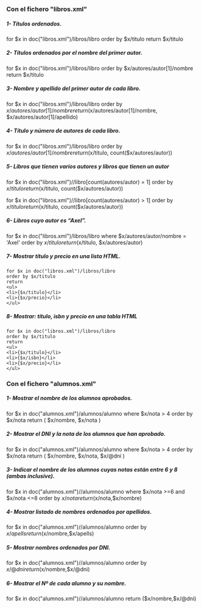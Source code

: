 ### Con el fichero "libros.xml"

##### 1- Títulos ordenados.

for $x in doc("libros.xml")/libros/libro
order by  $x/titulo
return $x/titulo

##### 2- Títulos ordenados por el nombre del primer autor.

for $x in doc("libros.xml")/libros/libro
order by  $x/autores/autor[1]/nombre
return $x/titulo

##### 3- Nombre y apellido del primer autor de cada libro.

for $x in doc("libros.xml")/libros/libro
order by  $x/autores/autor[1]/nombre
return ($x/autores/autor[1]/nombre,  $x/autores/autor[1]/apellido)

##### 4- Título y número de autores de cada libro.

for $x in doc("libros.xml")/libros/libro
order by  $x/autores/autor[1]/nombre
return ($x/titulo,  count($x/autores/autor))

##### 5- Libros que tienen varios autores y libros que tienen un autor

for $x in doc("libros.xml")//libro[count(autores/autor) = 1]
order by $x/titulo
return ($x/titulo, count($x/autores/autor))

for $x in doc("libros.xml")//libro[count(autores/autor) > 1]
order by $x/titulo
return ($x/titulo, count($x/autores/autor))

##### 6- Libros cuyo autor es “Axel”.

for $x in doc("libros.xml")/libros/libro
where $x/autores/autor/nombre = 'Axel'
order by $x/titulo
return ($x/titulo, $x/autores/autor)

##### 7- Mostrar título y precio en una lista HTML.

```
for $x in doc("libros.xml")/libros/libro
order by $x/titulo
return
<ul>
<li>{$x/titulo}</li> 
<li>{$x/precio}</li>
</ul>
```

##### 8- Mostrar: título, isbn y precio en una tabla HTML

```
for $x in doc("libros.xml")/libros/libro
order by $x/titulo
return
<ul>
<li>{$x/titulo}</li> 
<li>{$x/isbn}</li> 
<li>{$x/precio}</li>
</ul>
```


### Con el fichero "alumnos.xml"

##### 1- Mostrar el nombre de los alumnos aprobados.

for $x in doc("alumnos.xml")/alumnos/alumno
where $x/nota > 4
order by $x/nota
return ( $x/nombre, $x/nota )



##### 2- Mostrar el DNI y la nota de los alumnos que han aprobado.
for $x in doc("alumnos.xml")/alumnos/alumno
where $x/nota > 4
order by $x/nota
return ( $x/nombre, $x/nota,  $x/@dni )


##### 3- Indicar el nombre de los alumnos cuyas notas están entre 6 y 8 (ambas inclusive).


for $x in doc("alumnos.xml")//alumnos/alumno
where $x/nota >=6 and $x/nota <=8
order by $x/nota
return ($x/nota,$x/nombre)



##### 4- Mostrar listado de nombres ordenados por apellidos.

for $x in doc("alumnos.xml")//alumnos/alumno
order by $x/apells
return ($x/nombre,$x/apells)


##### 5- Mostrar nombres ordenados por DNI.

for $x in doc("alumnos.xml")//alumnos/alumno
order by $x/@dni
return ($x/nombre,$x/@dni)


##### 6- Mostrar el Nº de cada alumno y su nombre.

for $x in doc("alumnos.xml")//alumnos/alumno
return ($x/nombre,$x/@dni)

